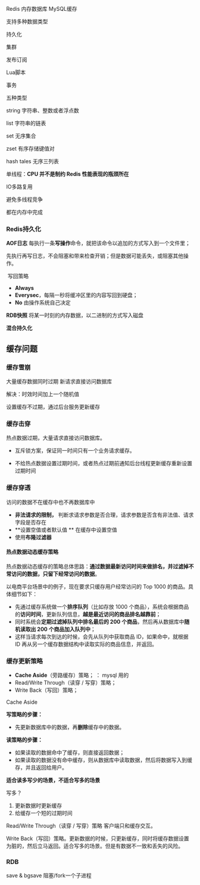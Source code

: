Redis 内存数据库 MySQL缓存

支持多种数据类型

持久化

集群

发布订阅

Lua脚本

事务





五种类型

string 字符串、整数或者浮点数

list 字符串的链表

set 无序集合

zset 有序存储键值对

hash tales 无序三列表





单线程：**CPU 并不是制约 Redis 性能表现的瓶颈所在**

IO多路复用

避免多线程竞争

都在内存中完成



### Redis持久化

**AOF日志** 每执行一条**写操作**命令，就把该命令以追加的方式写入到一个文件里；

​	先执行再写日志，不会阻塞和带来检查开销；但是数据可能丢失，或阻塞其他操作。

​	写回策略

- **Always**
- **Everysec**，每隔一秒将缓冲区里的内容写回到硬盘；
- **No** 由操作系统自己决定

**RDB快照** 将某一时刻的内存数据，以二进制的方式写入磁盘

**混合持久化**





## 缓存问题

### 缓存雪崩

大量缓存数据同时过期 新请求直接访问数据库

解决：时效时间加上一个随机值

设置缓存不过期，通过后台服务更新缓存



### 缓存击穿

热点数据过期，大量请求直接访问数据库。

* 互斥锁方案，保证同一时间只有一个业务请求缓存。

* 不给热点数据设置过期时间，或者热点过期前通知后台线程更新缓存重新设置过期时间



### 缓存穿透

访问的数据不在缓存中也不再数据库中

* **非法请求的限制，**  判断求请求参数是否合理，请求参数是否含有非法值、请求字段是否存在
* **设置空值或者默认值 ** 在缓存中设置空值
* 使用**布隆过滤器**



#### 热点数据动态缓存策略

热点数据动态缓存的策略总体思路：**通过数据最新访问时间来做排名，并过滤掉不常访问的数据，只留下经常访问的数据**。



以电商平台场景中的例子，现在要求只缓存用户经常访问的 Top 1000 的商品。具体细节如下：

- 先通过缓存系统做一个**排序队列**（比如存放 1000 个商品），系统会根据商品的**访问时间**，更新队列信息，**越是最近访问的商品排名越靠前**；
- 同时系统会**定期过滤掉队列中排名最后的 200 个商品**，然后再从数据库中**随机读取出 200 个商品加入队列中**；
- 这样当请求每次到达的时候，会先从队列中获取商品 ID，如果命中，就根据 ID 再从另一个缓存数据结构中读取实际的商品信息，并返回。



### 缓存更新策略

- **Cache Aside**（旁路缓存）策略； ： mysql 用的
- Read/Write Through（读穿 / 写穿）策略；
- Write Back（写回）策略；



Cache Aside

**写策略的步骤：**

- 先更新数据库中的数据，再**删除**缓存中的数据。

**读策略的步骤：**

- 如果读取的数据命中了缓存，则直接返回数据；
- 如果读取的数据没有命中缓存，则从数据库中读取数据，然后将数据写入到缓存，并且返回给用户。



**适合读多写少的场景，不适合写多的场景**



写多？

1. 更新数据时更新缓存
2. 给缓存一个短的过期时间



Read/Write Through（读穿 / 写穿）策略 客户端只和缓存交互。

Write Back（写回）策略。更新数据的时候，只更新缓存，同时将缓存数据设置为脏的，然后立马返回。适合写多的场景。但是有数据不一致和丢失的风险。





### RDB

save & bgsave 阻塞/fork一个子进程

